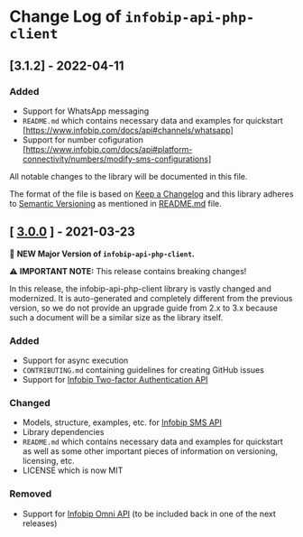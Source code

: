 # Change Log of `infobip-api-php-client`

## [3.1.2] - 2022-04-11

### Added
- Support for WhatsApp messaging
- `README.md` which contains necessary data and examples for quickstart [https://www.infobip.com/docs/api#channels/whatsapp]
- Support for number cofiguration [https://www.infobip.com/docs/api#platform-connectivity/numbers/modify-sms-configurations]

All notable changes to the library will be documented in this file.

The format of the file is based on [Keep a Changelog](http://keepachangelog.com/) and this library adheres to [Semantic Versioning](http://semver.org/) as mentioned in [README.md][readme] file.

## [ [3.0.0](https://github.com/infobip/infobip-api-php-client/releases/tag/3.0.0) ] - 2021-03-23

🎉 **NEW Major Version of `infobip-api-php-client`.**

⚠️ **IMPORTANT NOTE:** This release contains breaking changes!

In this release, the infobip-api-php-client library is vastly changed and modernized. It is auto-generated and completely different from the previous version, so we do not provide an upgrade guide from 2.x to 3.x because such a document will be a similar size as the library itself.

### Added
- Support for async execution
- `CONTRIBUTING.md` containing guidelines for creating GitHub issues
- Support for [Infobip Two-factor Authentication API](https://www.infobip.com/docs/api#channels/sms/send-2fa-pin-code-over-sms)

### Changed
- Models, structure, examples, etc. for [Infobip SMS API](https://www.infobip.com/docs/api#channels/sms)
- Library dependencies
- `README.md` which contains necessary data and examples for quickstart as well as some other important pieces of information on versioning, licensing, etc.
- LICENSE which is now MIT

### Removed
- Support for [Infobip Omni API](https://www.infobip.com/docs/api#channels/omni-failover) (to be included back in one of the next releases)

[readme]: README.md
